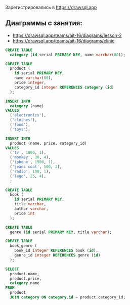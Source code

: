 Зарегистрировались в https://drawsql.app

## Диаграммы с занятия:

- https://drawsql.app/teams/ait-16/diagrams/lesson-2
- https://drawsql.app/teams/ait-16/diagrams/clinic

```sql
CREATE TABLE
  category (id serial PRIMARY KEY, name varchar(80));

CREATE TABLE
  product (
    id serial PRIMARY KEY,
    name varchar(80),
    price integer,
    category_id integer REFERENCES category (id)
  );

```

```sql
INSERT INTO
  category (name)
VALUES
  ('electronics'),
  ('clothes'),
  ('food'),
  ('toys');
```

```sql
INSERT INTO
  product (name, price, category_id)
VALUES
  ('tv', 1800, 1),
  ('monkey', 30, 4),
  ('iphone', 1500, 1),
  ('jeans coat', 500, 2),
  ('radio', 100, 1),
  ('lego', 25, 4),
  ;
```

```sql
CREATE TABLE
  book (
    id serial PRIMARY KEY,
    title varchar,
    author varchar,
    price int
  );

CREATE TABLE
  genre (id serial PRIMARY KEY, title varchar);

CREATE TABLE
  book_genre (
    book_id integer REFERENCES book (id),
    genre_id integer REFERENCES genre (id)
  );

```

```sql
SELECT
  product.name,
  product.price,
  category.name
FROM
  product
  JOIN category ON category.id = product.category_id;
```
